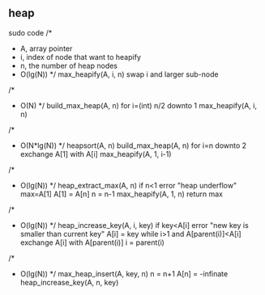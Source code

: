 ## heap
sudo code
/*
 * A, array pointer
 * i, index of node that want to heapify
 * n, the number of heap nodes
 * O(lg(N))
 */
max_heapify(A, i, n)
    swap i and larger sub-node

/*
 * O(N)
 */
build_max_heap(A, n)
    for i=(int) n/2 downto 1
        max_heapify(A, i, n)

/*
 * O(N*lg(N))
 */
heapsort(A, n)
    build_max_heap(A, n)
    for i=n downto 2
        exchange A[1] with A[i]
        max_heapify(A, 1, i-1)

/*
 * O(lg(N))
 */
heap_extract_max(A, n)
    if n<1
        error "heap underflow"
    max=A[1]
    A[1] = A[n]
    n = n-1
    max_heapify(A, 1, n)
    return max

/*
 * O(lg(N))
 */
heap_increase_key(A, i, key)
    if key<A[i]
        error "new key is smaller than current key"
    A[i] = key
    while i>1 and A[parent(i)]<A[i]
        exchange A[i] with A[parent(i)]
        i = parent(i)

/*
 * O(lg(N))
 */
max_heap_insert(A, key, n)
    n = n+1
    A[n] = -infinate
    heap_increase_key(A, n, key)
